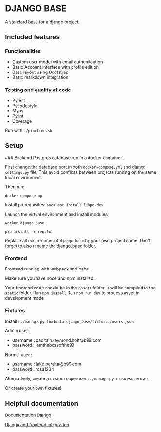 


# DJANGO BASE

A standard base for a django project.


## Included features
### Functionalities
- Custom user model with email authentication
- Basic Account interface with profile edition
- Base layout using Bootstrap
- Basic markdown integration

### Testing and quality of code
- Pytest
- Pycodestyle
- Mypy
- Pylint
- Coverage

Run with `./pipeline.sh`

## Setup
### Backend
Postgres database run in a docker container.

First change the database port in both `docker-compose.yml` and django `settings.py` file. This avoid conflicts between projects running on the same local environment.

Then run:

`docker-compose up`

Install prerequisites:
`sudo apt install libpq-dev`

Launch the virtual environment and install modules:

`workon django_base`

`pip install -r req.txt`

Replace all occurrences of `django_base` by your own project name. Don't forget to also rename the django_base folder.

### Frontend
Frontend running with webpack and babel.

Make sure you have node and npm installed.

Your frontend code should be in the `assets` folder. It will be compiled to the `static` folder.
Run `npm install`
Run `npm run dev` to process asset in development mode

### Fixtures
Install :
`./manage.py loaddata django_base/fixtures/users.json`

Admin user :

- username : capitain.raymond.holt@b99.com
- password : iamthebossofthe99

Normal user :

- username : jake.peralta@b99.com
- password : rosa1234

Alternatively, create a custom superuser :
`./manage.py createsuperuser`

Or create your own fixtures!

## Helpfull documentation

[Documentation Django](https://docs.djangoproject.com/)

[Django and frontend integration](https://www.saaspegasus.com/guides/modern-javascript-for-django-developers/integrating-javascript-pipeline/)
